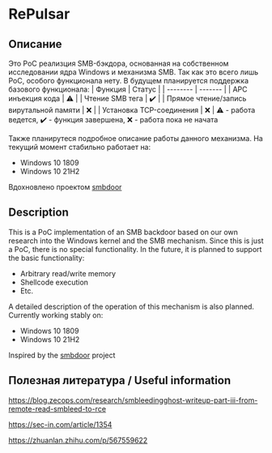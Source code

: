 # RePulsar
## Описание
Это PoC реализция SMB-бэкдора, основанная на собственном исследовании ядра Windows и механизма SMB. Так как это всего лишь PoC, особого функционала нету. В будущем планируется поддержка базового функционала:
| Функция  | Статус |
| -------- | ------- |
| APC инъекция кода  | :warning:   |
| Чтение SMB тега | :heavy_check_mark:     |
| Прямое чтение/запись вирутальной памяти    | :x:    |
| Установка TCP-соединения   | :x:    |
:warning: - работа ведется, :heavy_check_mark: - функция завершена, :x: - работа пока не начата


Также планирутеся подробное описание работы данного механизма.
На текущий момент стабильно работает на:
- Windows 10 1809
- Windows 10 21H2

Вдохновлено проектом [smbdoor](https://github.com/loneicewolf/smbdoor)

## Description
This is a PoC implementation of an SMB backdoor based on our own research into the Windows kernel and the SMB mechanism. Since this is just a PoC, there is no special functionality. In the future, it is planned to support the basic functionality:
- Arbitrary read/write memory
- Shellcode execution
- Etc.

A detailed description of the operation of this mechanism is also planned.
Currently working stably on:
- Windows 10 1809
- Windows 10 21H2

Inspired by the [smbdoor](https://github.com/loneicewolf/smbdoor) project

## Полезная литература / Useful information
https://blog.zecops.com/research/smbleedingghost-writeup-part-iii-from-remote-read-smbleed-to-rce

https://sec-in.com/article/1354

https://zhuanlan.zhihu.com/p/567559622
 
